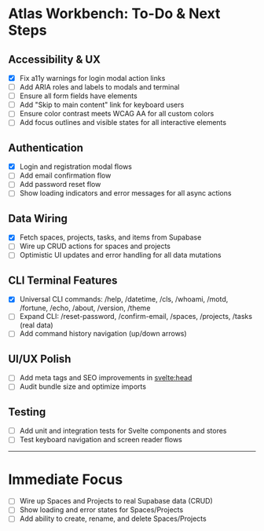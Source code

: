 # Atlas Workbench: To-Do & Next Steps

## Accessibility & UX
- [x] Fix a11y warnings for login modal action links
- [ ] Add ARIA roles and labels to modals and terminal
- [ ] Ensure all form fields have <label> elements
- [ ] Add "Skip to main content" link for keyboard users
- [ ] Ensure color contrast meets WCAG AA for all custom colors
- [ ] Add focus outlines and visible states for all interactive elements

## Authentication
- [x] Login and registration modal flows
- [ ] Add email confirmation flow
- [ ] Add password reset flow
- [ ] Show loading indicators and error messages for all async actions

## Data Wiring
- [x] Fetch spaces, projects, tasks, and items from Supabase
- [ ] Wire up CRUD actions for spaces and projects
- [ ] Optimistic UI updates and error handling for all data mutations

## CLI Terminal Features
- [x] Universal CLI commands: /help, /datetime, /cls, /whoami, /motd, /fortune, /echo, /about, /version, /theme
- [ ] Expand CLI: /reset-password, /confirm-email, /spaces, /projects, /tasks (real data)
- [ ] Add command history navigation (up/down arrows)

## UI/UX Polish
- [ ] Add meta tags and SEO improvements in <svelte:head>
- [ ] Audit bundle size and optimize imports

## Testing
- [ ] Add unit and integration tests for Svelte components and stores
- [ ] Test keyboard navigation and screen reader flows

---

# Immediate Focus
- [ ] Wire up Spaces and Projects to real Supabase data (CRUD)
- [ ] Show loading and error states for Spaces/Projects
- [ ] Add ability to create, rename, and delete Spaces/Projects
